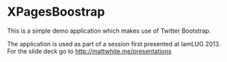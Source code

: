 XPagesBoostrap
==============

This is a simple demo application which makes use of Twitter Bootstrap.

The application is used as part of a session first presented at IamLUG 2013. For the slide deck go to http://mattwhite.me/presentations
